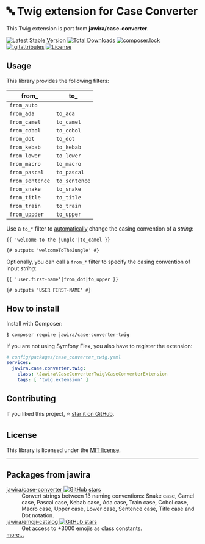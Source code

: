 🔤 Twig extension for Case Converter
====================================

This Twig extension is port from **jawira/case-converter**.

[![Latest Stable Version](https://poser.pugx.org/jawira/case-converter-twig/v)](//packagist.org/packages/jawira/case-converter-twig)
[![Total Downloads](https://poser.pugx.org/jawira/case-converter-twig/downloads)](//packagist.org/packages/jawira/case-converter-twig)
[![composer.lock](https://poser.pugx.org/jawira/case-converter-twig/composerlock)](//packagist.org/packages/jawira/case-converter-twig)
[![.gitattributes](https://poser.pugx.org/jawira/case-converter-twig/gitattributes)](//packagist.org/packages/jawira/case-converter-twig)
[![License](https://poser.pugx.org/jawira/case-converter-twig/license)](//packagist.org/packages/jawira/case-converter-twig)

Usage
-----

This library provides the following filters:

| **from_**       | **to_**       |
|-----------------|---------------|
| `from_auto`     |               |
| `from_ada`      | `to_ada`      |
| `from_camel`    | `to_camel`    |
| `from_cobol`    | `to_cobol`    |
| `from_dot`      | `to_dot`      |
| `from_kebab`    | `to_kebab`    |
| `from_lower`    | `to_lower`    |
| `from_macro`    | `to_macro`    |
| `from_pascal`   | `to_pascal`   |
| `from_sentence` | `to_sentence` |
| `from_snake`    | `to_snake`    |
| `from_title`    | `to_title`    |
| `from_train`    | `to_train`    |
| `from_uppder`   |  `to_upper`   |

Use a `to_*` filter to [automatically](https://jawira.github.io/case-converter/detection-algorithm.html) change the
casing convention of a *string*:

```twig
{{ 'welcome-to-the-jungle'|to_camel }}

{# outputs 'welcomeToTheJungle' #}
```

Optionally, you can call a `from_*` filter to specify the casing convention of input *string*:

```twig
{{ 'user.first-name'|from_dot|to_upper }}

{# outputs 'USER FIRST-NAME' #}
```

How to install
--------------

Install with Composer:

```console
$ composer require jawira/case-converter-twig
```

If you are not using Symfony Flex, you also have to register the extension:

```yaml
# config/packages/case_converter_twig.yaml
services:
  jawira.case.converter.twig:
    class: \Jawira\CaseConverterTwig\CaseConverterExtension
    tags: [ 'twig.extension' ]
```

Contributing
------------

If you liked this project, ⭐ [star it on GitHub](https://github.com/jawira/case-converter-twig).

License
-------

This library is licensed under the [MIT license](LICENSE.md).

***

Packages from jawira
--------------------

<dl>

<dt>
    <a href="https://packagist.org/packages/jawira/case-converter">jawira/case-converter
    <img alt="GitHub stars" src="https://badgen.net/github/stars/jawira/case-converter?icon=github"/></a>
</dt>
<dd>Convert strings between 13 naming conventions: Snake case, Camel case,
  Pascal case, Kebab case, Ada case, Train case, Cobol case, Macro case,
  Upper case, Lower case, Sentence case, Title case and Dot notation.
</dd>

<dt>
    <a href="https://packagist.org/packages/jawira/emoji-catalog">jawira/emoji-catalog
    <img alt="GitHub stars" src="https://badgen.net/github/stars/jawira/emoji-catalog?icon=github"/></a>
</dt>
<dd>Get access to +3000 emojis as class constants.</dd>

<dt><a href="https://packagist.org/packages/jawira/">more...</a></dt>
</dl>

